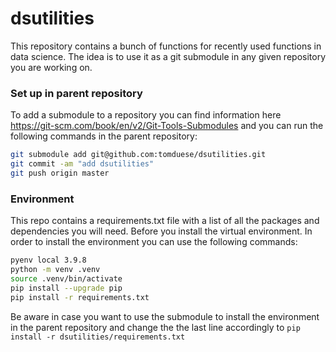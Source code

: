 # dsutilities
This repository contains a bunch of functions for recently used functions in data science. The idea is to use it as a git submodule in any given repository you are working on. 

### Set up in parent repository
To add a submodule to a repository you can find information here https://git-scm.com/book/en/v2/Git-Tools-Submodules and you can run the following commands in the parent repository:

```bash
git submodule add git@github.com:tomduese/dsutilities.git
git commit -am "add dsutilities"
git push origin master
```
### Environment

This repo contains a requirements.txt file with a list of all the packages and dependencies you will need. Before you install the virtual environment. In order to install the environment you can use the following commands:


```bash
pyenv local 3.9.8
python -m venv .venv
source .venv/bin/activate
pip install --upgrade pip
pip install -r requirements.txt
```
Be aware in case you want to use the submodule to install the environment in the parent repository and change the the last line accordingly to `pip install -r dsutilities/requirements.txt`

